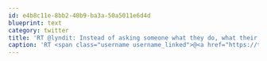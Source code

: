 ```yaml
---
id: e4b8c11e-8bb2-40b9-ba3a-50a5011e6d4d
blueprint: text
category: twitter
title: 'RT @lyndit: Instead of asking someone what they do, what their job is, trying asking them what their passion is. You might like the answ ...'
caption: 'RT <span class="username username_linked">@<a href="https://twitter.com/lyndit" title="Lyndi Thompson">lyndit</a></span>: Instead of asking someone what they do, what their job is, trying asking them what their passion is. You might like the answ ...'
---
```

